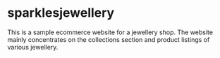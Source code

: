 # sparklesjewellery
This is a sample ecommerce website for a jewellery shop. The website mainly concentrates on the collections section and product listings of various jewellery.
